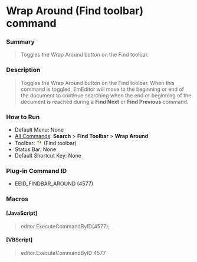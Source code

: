 # Wrap Around (Find toolbar) command

### Summary

> Toggles the Wrap Around button on the Find toolbar.

### Description

> Toggles the Wrap Around button on the Find toolbar. When this command is toggled, EmEditor will move to the beginning or end of the document to continue searching when the end
> or beginning of the document is reached during a **Find Next** or **Find Previous** command.

### How to Run

- Default Menu: None
- [All Commands](../tools/all_commands): **Search**
\> **Find Toolbar** \> **Wrap Around**
- Toolbar: ![](../../images/find_around.png) (Find toolbar)
- Status Bar: None
- Default Shortcut Key: None

### Plug-in Command ID

- EEID\_FINDBAR\_AROUND (4577)

### Macros

#### \[JavaScript\]

> editor.ExecuteCommandByID(4577);

#### \[VBScript\]

> editor.ExecuteCommandByID 4577
